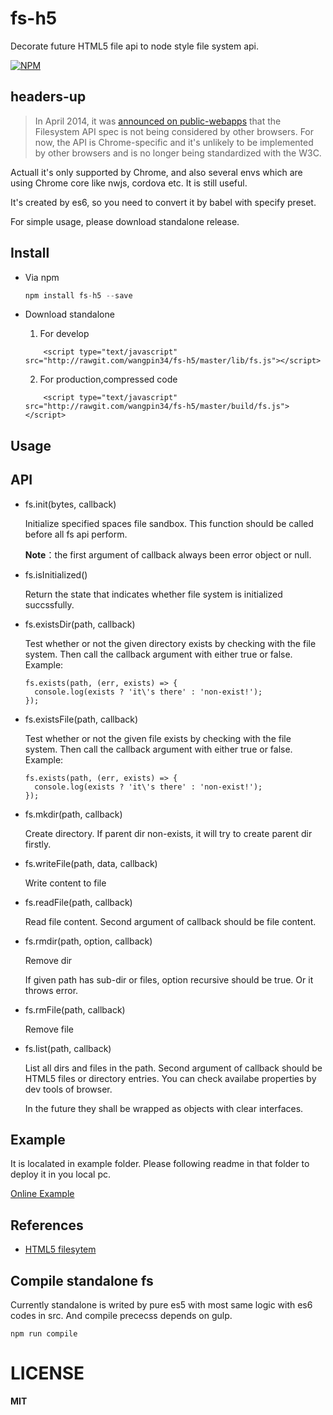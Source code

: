 # fs-h5
Decorate future HTML5 file api to node style file system api. 

[![NPM](https://nodei.co/npm/fs-h5.png?stars&downloads)](https://nodei.co/npm/fs-h5/)

## headers-up
>In April 2014, it was [announced on public-webapps](http://lists.w3.org/Archives/Public/public-webapps/2014AprJun/0010.html) that the Filesystem API spec is not being considered by other browsers. For now, the API is Chrome-specific and it's unlikely to be implemented by other browsers and is no longer being standardized with the W3C.

Actuall it's only supported by Chrome, and also several envs which are using Chrome core like nwjs, cordova etc. It is still useful.

It's created by es6, so you need to convert it by babel with specify preset.

For simple usage, please download standalone release.

## Install

* Via npm

  ```javascript
  npm install fs-h5 --save
  ```

*  Download standalone

	1. For develop
	```
		<script type="text/javascript" src="http://rawgit.com/wangpin34/fs-h5/master/lib/fs.js"></script>
	```

	2. For production,compressed code
	```
		<script type="text/javascript" src="http://rawgit.com/wangpin34/fs-h5/master/build/fs.js"></script>
	```

## Usage

## API

* fs.init(bytes, callback)
	
    Initialize specified spaces file sandbox. This function should be called before all fs api perform.

    **Note**：the first argument of callback always been error object or null. 

* fs.isInitialized()
	
	Return the state that indicates whether file system is initialized succssfully.

* fs.existsDir(path, callback)

  Test whether or not the given directory exists by checking with the file system. Then call the callback argument with either true or false. Example:

 	```
 	fs.exists(path, (err, exists) => {
	  console.log(exists ? 'it\'s there' : 'non-exist!');
	});

 	```

* fs.existsFile(path, callback)

  Test whether or not the given file exists by checking with the file system. Then call the callback argument with either true or false. Example:

 	```
 	fs.exists(path, (err, exists) => {
	  console.log(exists ? 'it\'s there' : 'non-exist!');
	});

 	```

* fs.mkdir(path, callback)
	
    Create directory. If parent dir non-exists, it will try to create parent dir firstly.
    
* fs.writeFile(path, data, callback)

	Write content to file

* fs.readFile(path, callback)
	
	Read file content. Second argument of callback should be file content.

* fs.rmdir(path, option, callback)

	Remove dir

	If given path has sub-dir or files, option recursive should be true. Or it  throws error.

* fs.rmFile(path, callback)

	Remove file

* fs.list(path, callback)
	
	List all dirs and files in the path. Second argument of callback should be HTML5 files or directory entries. You can check availabe properties by dev tools of browser.
	
	In the future they shall be wrapped as objects with clear interfaces.
    

## Example

It is localated in example folder. Please following readme in that folder to deploy it in you local pc.

[Online Example](https://rawgit.com/wangpin34/fs-h5/master/example/index.html)

## References
* [HTML5 filesytem](http://www.html5rocks.com/en/tutorials/file/filesystem/)

## Compile standalone fs
Currently standalone is writed by pure es5 with most same logic with es6 codes in src. And compile prececss depends on gulp.

```
npm run compile
```

# LICENSE
**MIT**